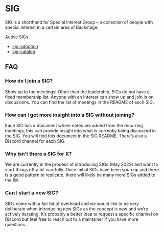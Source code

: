 # SIG

SIG is a shorthand for Special Interest Group – a collection of people with special interest in a certain area of Backstage.

Active SIGs

- [sig-adoption](./sig-adoption/README.md)
- [sig-catalog](./sig-catalog/README.md)

## FAQ

### How do I join a SIG?

Show up to the meetings! Other than the leadership, SIGs do not have a fixed membership list. Anyone with an interest can show up and join in on discussions. You can find the list of meetings in the README of each SIG.

### How can I get more insight into a SIG without joining?

Each SIG has a document where notes are added from the recurring meetings, this can provide insight into what is currently being discussed in the SIG. You will find this document in the SIG README. There’s also a Discord channel for each SIG.

### Why isn’t there a SIG for X?

We are currently in the process of introducing SIGs (May 2022) and want to start things off a bit carefully. Once initial SIGs have been spun up and there is a good pattern to replicate, there will likely be many more SIGs added to the list.

### Can I start a new SIG?

SIGs come with a fair bit of overhead and we would like to be very deliberate when introducing new SIGs as the concept is new and we’re actively iterating. It’s probably a better idea to request a specific channel on Discord but feel free to reach out to a maintainer if you have more questions.
